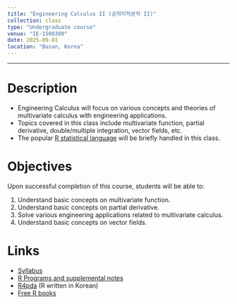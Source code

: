 ```yaml
---
title: "Engineering Calculus II (공학미적분학 II)"
collection: class
type: "Undergraduate course"
venue: "IE-1500380"
date: 2025-09-01
location: "Busan, Korea"
---
```

---

Description
======
+ Engineering Calculus will focus on various concepts and theories of multivariate calculus with engineering applications.
+ Topics covered in this class include
  multivariate function, partial derivative, double/multiple integration, vector fields,  etc.
+ The popular [R statistical language](https://www.r-project.org/) will be briefly handled in this class.

Objectives 
======
Upon successful completion of this course, students will be able to:
1. Understand basic concepts on multivariate function.
1. Understand basic concepts on partial derivative.
1. Solve various engineering applications related to multivariate calculus.
1. Understand basic concepts on vector fields.

Links
======
+ [Syllabus](/files/syllabus/syl-IE-1500380-2025.pdf)
+ [R Programs and supplemental notes](https://github.com/AppliedStat/class/tree/master/Calculus)
+ [R4pda](https://enook.jbnu.ac.kr/16/ch01/01/r4pda.pdf) (R written in Korean)
+ [Free R books](https://cran.r-project.org/doc/contrib/)


